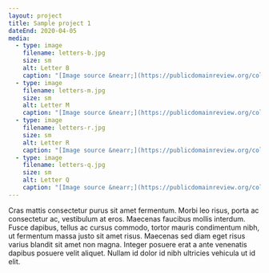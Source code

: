 ```yaml
---
layout: project
title: Sample project 1
dateEnd: 2020-04-05
media:
  - type: image
    filename: letters-b.jpg
    size: sm
    alt: Letter B
    caption: "[Image source &nearr;](https://publicdomainreview.org/collection/an-alphabet-of-organic-type-ca-1650)"
  - type: image
    filename: letters-m.jpg
    size: sm
    alt: Letter M
    caption: "[Image source &nearr;](https://publicdomainreview.org/collection/an-alphabet-of-organic-type-ca-1650)"
  - type: image
    filename: letters-r.jpg
    size: sm
    alt: Letter R
    caption: "[Image source &nearr;](https://publicdomainreview.org/collection/an-alphabet-of-organic-type-ca-1650)"
  - type: image
    filename: letters-q.jpg
    size: sm
    alt: Letter Q
    caption: "[Image source &nearr;](https://publicdomainreview.org/collection/an-alphabet-of-organic-type-ca-1650)"
---
```


Cras mattis consectetur purus sit amet fermentum. Morbi leo risus, porta ac consectetur ac, vestibulum at eros. Maecenas faucibus mollis interdum. Fusce dapibus, tellus ac cursus commodo, tortor mauris condimentum nibh, ut fermentum massa justo sit amet risus. Maecenas sed diam eget risus varius blandit sit amet non magna. Integer posuere erat a ante venenatis dapibus posuere velit aliquet. Nullam id dolor id nibh ultricies vehicula ut id elit.
